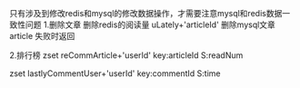 只有涉及到修改redis和mysql的修改数据操作，才需要注意mysql和redis数据一致性问题
1.删除文章
删除redis的阅读量 uLately+'articleId'
删除mysql文章 article
失败时返回

2.排行榜
zset        reCommArticle+'userId'
key:articleId S:readNum

zset        lastlyCommentUser+'userId'
key:commentId S:time
